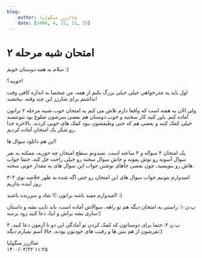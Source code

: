 ```yaml
---
blog:
    author: شااززز منگولیا
    date: [1400, 4, 22, 11, 25]
---
```

# امتحان شبه مرحله ۲

<div class="cnt">
سلام به همه دوستان خوبم :)<p>خوبید؟!</p>
<p>اول باید یه عذرخواهی خیلی خیلی بزرگ بکنم از همه،‌ من شخصا به اندازه کافی وقت نذاشتم برای شاززز این چند وقته. ببخشید!</p>
<p>ولی الان یه هفته است که واقعا دارم تلاش می کنم یه امتحان خوب شبیه مرحله ۲ براتون آماده کنم. باور کنید کار سختیه و خوب دوستان هم بعضی سرشون شلوغ بود نتونتسند خیلی کمک کنند و بعضی هم که حتی وظیفشون نبود کمک های خوبی کردند. بالاخره خدا رو شکر یک امتحان آماده کردیم. </p>
<p>این هم دانلود سوال ها!</p>
<p>یک امتحان ۴ سواله و ۴ ساعته است. نمیدونم سطح امتحان چه جوریه،‌ ممکنه یه نفر سوال آسونه رو توش بمونه و جاش سوال سخته رو خیلی راحت حل کنه. حتما جواب هاش رو بنویسید، چون بعضی جاهای نوشتن جواب این سوال های یه مقدار خوبی سخته.</p>
<p>امیدوارم بتونیم جواب سوال های این امتحان رو حتی اگه شده به طور خلاصه توی ۲-۳ روز آینده بذاریم.</p>
<p>امیدوارم مفید باشه براتون :)! شاد و سرزنده باشید!‌ :)</p>
<p>پ.ن ۱: راستی یه امتحان دیگه هم تو راهه،‌ سوالاش آماده است،‌ باید تایپ بشه و داستان سازی بشه براش و اینا، دعا کنید زود برسه:)</p>
<p>پ.ن ۲: حتما برای دوستاتون که کمک کردن تو آمادگی این دو تا آزمون دعا کنید، ۴ نفرشون از هم سن ها و رقیب های خودتون بودند. حالا اسم نمیارم دیگه:)</p>
</div>

<div class="blog-info">
    <div class="blog-author">شااززز منگولیا</div>
    <div class="blog-date">۱۴۰۰/۰۴/۲۲ ۱۱:۲۵</div>
</div>

